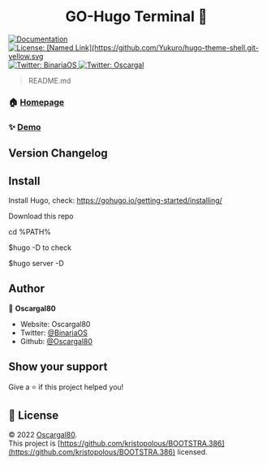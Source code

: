 <h1 align="center">GO-Hugo Terminal 👋</h1>
<p>
  <a href="https://github.com/Oscargal80/GO-hugo.git" target="_blank">
    <img alt="Documentation" src="https://img.shields.io/badge/documentation-yes-brightgreen.svg" />
  </a>
  <a href="https://github.com/Yukuro/hugo-theme-shell.git" target="_blank">
    <img alt="License: [Named Link](https://github.com/Yukuro/hugo-theme-shell.git-yellow.svg "Named link title") 
  </a>
  <a href="https://twitter.com/BinariaOS" target="_blank">
    <img alt="Twitter: BinariaOS" src="https://img.shields.io/twitter/follow/BinariaOS.svg?style=social" />
  </a>
  <a href="https://twitter.com/oscargal" target="_blank">
    <img alt="Twitter: Oscargal" src="https://img.shields.io/twitter/follow/oscargal.svg?style=social" />
  </a>
</p>

> README.md

### 🏠 [Homepage](https://binariaos.com.py)

### ✨ [Demo](https://www.binariaos.com.py)

## Version Changelog

## Install
Install Hugo, check: https://gohugo.io/getting-started/installing/
<p>Download this repo
<p>cd %PATH%
<p>$hugo -D to check
<p>$hugo server -D

## Author

👤 **Oscargal80**

* Website: Oscargal80
* Twitter: [@BinariaOS](https://twitter.com/BinariaOS)
* Github: [@Oscargal80](https://github.com/Oscargal80)

## Show your support

Give a ⭐️ if this project helped you!

## 📝 License

© 2022 [Oscargal80](https://github.com/Oscargal80).<br />
This project is [https://github.com/kristopolous/BOOTSTRA.386](https://github.com/kristopolous/BOOTSTRA.386) licensed.

